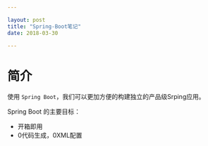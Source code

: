 ```yaml
---

layout: post
title: "Spring-Boot笔记"
date: 2018-03-30

---
```


# 简介
使用 `Spring Boot`，我们可以更加方便的构建独立的产品级Srping应用。

Spring Boot 的主要目标：

- 开箱即用
- 0代码生成，0XML配置

